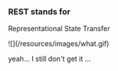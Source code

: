 ### REST stands for

<span class="fragment">Representational</span> 
<span class="fragment">State</span>
<span class="fragment">Transfer</span>

<div class="fragment">
![](/resources/images/what.gif)

<p>yeah... I still don't get it ...</p>
</div> 



